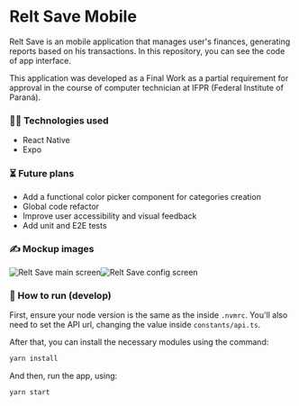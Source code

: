 # Relt Save Mobile

Relt Save is an mobile application that manages user's finances, generating reports based on his transactions.
In this repository, you can see the code of app interface.

This application was developed as a Final Work as a partial requirement for approval in the course of computer technician at IFPR (Federal Institute of Paraná).

### 👩‍💻 Technologies used

- React Native
- Expo

### ⏳ Future plans

- Add a functional color picker component for categories creation
- Global code refactor
- Improve user accessibility and visual feedback
- Add unit and E2E tests

### ✍️ Mockup images

<div style="display: flex; flex-direction: row; flex: 1;">
<img src="https://imgur.com/SdJazWp.png" alt="Relt Save main screen"/>
<img src="https://imgur.com/f4leQ5L.png" alt="Relt Save config screen"/>
</div>

### 🚀 How to run (develop)

First, ensure your node version is the same as the inside `.nvmrc`.
You'll also need to set the API url, changing the value inside `constants/api.ts`.

After that, you can install the necessary modules using the command:

```bash
yarn install
```

And then, run the app, using:

```bash
yarn start
```
